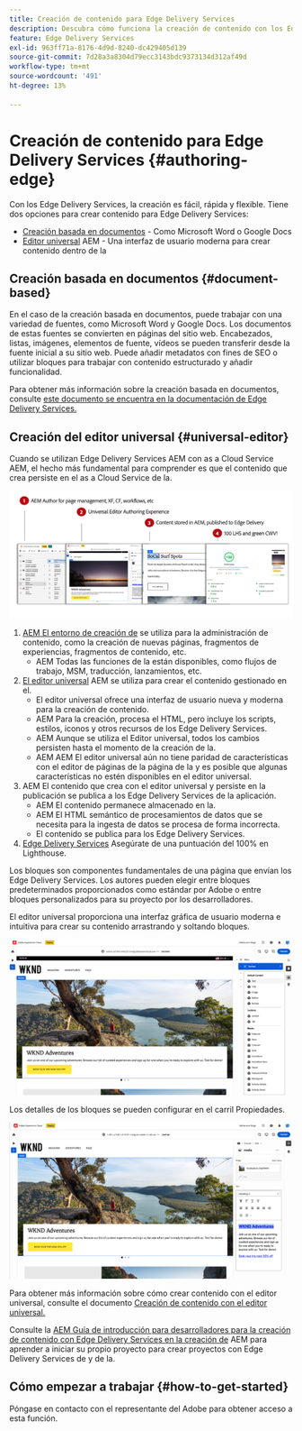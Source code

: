 ```yaml
---
title: Creación de contenido para Edge Delivery Services
description: Descubra cómo funciona la creación de contenido con los Edge Delivery Services AEM y cómo crear contenido de con los Edge Delivery Services.
feature: Edge Delivery Services
exl-id: 963ff71a-8176-4d9d-8240-dc429405d139
source-git-commit: 7d28a3a8304d79ecc3143bdc9373134d312af49d
workflow-type: tm+mt
source-wordcount: '491'
ht-degree: 13%

---
```


# Creación de contenido para Edge Delivery Services {#authoring-edge}

Con los Edge Delivery Services, la creación es fácil, rápida y flexible. Tiene dos opciones para crear contenido para Edge Delivery Services:

* [Creación basada en documentos](#document-based) - Como Microsoft Word o Google Docs
* [Editor universal](#universal-editor) AEM - Una interfaz de usuario moderna para crear contenido dentro de la

## Creación basada en documentos {#document-based}

En el caso de la creación basada en documentos, puede trabajar con una variedad de fuentes, como Microsoft Word y Google Docs. Los documentos de estas fuentes se convierten en páginas del sitio web. Encabezados, listas, imágenes, elementos de fuente, vídeos se pueden transferir desde la fuente inicial a su sitio web. Puede añadir metadatos con fines de SEO o utilizar bloques para trabajar con contenido estructurado y añadir funcionalidad.

Para obtener más información sobre la creación basada en documentos, consulte [este documento se encuentra en la documentación de Edge Delivery Services.](/help/edge/docs/authoring.md)

## Creación del editor universal {#universal-editor}

Cuando se utilizan Edge Delivery Services AEM con as a Cloud Service AEM, el hecho más fundamental para comprender es que el contenido que crea persiste en el as a Cloud Service de la.

![AEM Funcionamiento de la creación de con Edge Delivery Services](assets/how-aem-edge-works.png)

1. [AEM El entorno de creación de](/help/sites-cloud/authoring/getting-started/quick-start.md) se utiliza para la administración de contenido, como la creación de nuevas páginas, fragmentos de experiencias, fragmentos de contenido, etc.
   * AEM Todas las funciones de la están disponibles, como flujos de trabajo, MSM, traducción, lanzamientos, etc.
1. [El editor universal](/help/implementing/universal-editor/authoring.md) AEM se utiliza para crear el contenido gestionado en el.
   * El editor universal ofrece una interfaz de usuario nueva y moderna para la creación de contenido.
   * AEM Para la creación, procesa el HTML, pero incluye los scripts, estilos, iconos y otros recursos de los Edge Delivery Services.
   * AEM Aunque se utiliza el Editor universal, todos los cambios persisten hasta el momento de la creación de la.
   * AEM AEM El editor universal aún no tiene paridad de características con el editor de páginas de la página de la y es posible que algunas características no estén disponibles en el editor universal.
1. AEM El contenido que crea con el editor universal y persiste en la publicación se publica a los Edge Delivery Services de la aplicación.
   * AEM El contenido permanece almacenado en la.
   * AEM El HTML semántico de procesamientos de datos que se necesita para la ingesta de datos se procesa de forma incorrecta.
   * El contenido se publica para los Edge Delivery Services.
1. [Edge Delivery Services](/help/edge/developer/keeping-it-100.md) Asegúrate de una puntuación del 100% en Lighthouse.

Los bloques son componentes fundamentales de una página que envían los Edge Delivery Services. Los autores pueden elegir entre bloques predeterminados proporcionados como estándar por Adobe o entre bloques personalizados para su proyecto por los desarrolladores.

El editor universal proporciona una interfaz gráfica de usuario moderna e intuitiva para crear su contenido arrastrando y soltando bloques.

![Arrastrar y soltar bloques en el editor universal](assets/blocks.png)

Los detalles de los bloques se pueden configurar en el carril Propiedades.

![Configuración de propiedades de bloque](assets/block-properties.png)

Para obtener más información sobre cómo crear contenido con el editor universal, consulte el documento [Creación de contenido con el editor universal.](/help/implementing/universal-editor/authoring.md)

Consulte la [AEM Guía de introducción para desarrolladores para la creación de contenido con Edge Delivery Services en la creación de](/help/edge/edge-dev-getting-started.md) AEM para aprender a iniciar su propio proyecto para crear proyectos con Edge Delivery Services de y de la.

## Cómo empezar a trabajar {#how-to-get-started}

Póngase en contacto con el representante del Adobe para obtener acceso a esta función.
